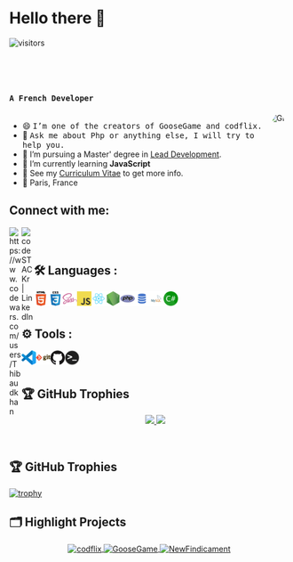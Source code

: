 
# Hello there 👋


![visitors](https://visitor-badge.laobi.icu/badge?page_id=Thibaudkhan.Thibaudkhan)
<br />
<br />
<div class="container">
  <p align="center" class="typed"><h4 align="center"><samp> A French Developer </samp></h4></p>
</div>
<br>
  <img align="right" alt="GIF" height="160px" style="border-radius:50%" src="https://static.vecteezy.com/ti/vecteur-libre/p2/3326597-concept-de-developpement-logiciel-pour-site-web-et-site-mobile-vectoriel.jpg" />

<div>

<!--- - 🔭 <samp>I’m currently --->
- 😄 <samp>I’m one of the creators of GooseGame and codflix.
- 💬 <samp>Ask me about Php or anything else, I will try to help you.
- 💼 I’m pursuing a Master' degree in [Lead Development](https://codingfactory.fr/nos-formations/master-lead-development/).
- 🌱 I’m currently learning **JavaScript**
- 📝 See my [Curriculum Vitae](https://drive.google.com/file/d/1ICkq-kOWcNmB_sxIXC6cCm635LGo3k8v/view) to get more info.
- 📌 Paris, France
</div>

## Connect with me:

<img align="left" alt="https://www.codewars.com/users/Thibaudkhan" width="22px" src="https://cloud.githubusercontent.com/assets/2475572/4743290/2dcf20cc-5a26-11e4-89fb-62b861e5b29c.png" />
<img align="left" alt="codeSTACKr | LinkedIn" width="22px" src="https://cdn.jsdelivr.net/npm/simple-icons@v3/icons/linkedin.svg" />

<br />
<br />

## 🛠 Languages :


<img align="left" alt="HTML5" width="26px" src="https://raw.githubusercontent.com/github/explore/80688e429a7d4ef2fca1e82350fe8e3517d3494d/topics/html/html.png" />
<img align="left" alt="CSS3" width="26px" src="https://raw.githubusercontent.com/github/explore/80688e429a7d4ef2fca1e82350fe8e3517d3494d/topics/css/css.png" />
<img align="left" alt="Sass" width="26px" src="https://raw.githubusercontent.com/github/explore/80688e429a7d4ef2fca1e82350fe8e3517d3494d/topics/sass/sass.png" />
<img align="left" alt="JavaScript" width="26px" src="https://raw.githubusercontent.com/github/explore/80688e429a7d4ef2fca1e82350fe8e3517d3494d/topics/javascript/javascript.png" />
<img align="left" alt="React" width="26px" src="https://raw.githubusercontent.com/github/explore/80688e429a7d4ef2fca1e82350fe8e3517d3494d/topics/react/react.png" />
<img align="left" alt="Node.js" width="26px" src="https://raw.githubusercontent.com/github/explore/80688e429a7d4ef2fca1e82350fe8e3517d3494d/topics/nodejs/nodejs.png" />
<img align="left" alt="Php" width="26px" src="https://raw.githubusercontent.com/github/explore/80688e429a7d4ef2fca1e82350fe8e3517d3494d/topics/php/php.png" />
<img align="left" alt="SQL" width="26px" src="https://raw.githubusercontent.com/github/explore/80688e429a7d4ef2fca1e82350fe8e3517d3494d/topics/sql/sql.png" />
<img align="left" alt="MySQL" width="26px" src="https://raw.githubusercontent.com/github/explore/80688e429a7d4ef2fca1e82350fe8e3517d3494d/topics/mysql/mysql.png" />
<img align="left" alt="Csharp" width="26px" src="https://raw.githubusercontent.com/github/explore/80688e429a7d4ef2fca1e82350fe8e3517d3494d/topics/csharp/csharp.png" />


<br />
<br />


## ⚙️ Tools :

<img align="left" alt="Visual Studio Code" width="26px" src="https://raw.githubusercontent.com/github/explore/80688e429a7d4ef2fca1e82350fe8e3517d3494d/topics/visual-studio-code/visual-studio-code.png" />
<img align="left" alt="Git" width="26px" src="https://raw.githubusercontent.com/github/explore/80688e429a7d4ef2fca1e82350fe8e3517d3494d/topics/git/git.png" />
<img align="left" alt="GitHub" width="26px" src="https://raw.githubusercontent.com/github/explore/78df643247d429f6cc873026c0622819ad797942/topics/github/github.png" />
<img align="left" alt="Terminal" width="26px" src="https://raw.githubusercontent.com/github/explore/80688e429a7d4ef2fca1e82350fe8e3517d3494d/topics/terminal/terminal.png" />

<br />
<br />


## 🏆 GitHub Trophies

<p align="center">
  <a href="https://github.com/Thibaudkhan">
    <img height="180em" src="https://github-readme-stats.vercel.app/api?username=Thibaudkhan&count_private=true&show_icons=true&theme=algolia&&include_all_commits=true"/>
    <img height="180em" src="https://github-readme-stats-eight-theta.vercel.app/api/top-langs/?username=Thibaudkhan&hide=html,css,javascript&layout=compact&langs_count=8&theme=algolia"/>
  </a>
</p>

<br>

## 🏆 GitHub Trophies

[![trophy](https://github-profile-trophy.vercel.app/?username=Thibaudkhan&theme=nord&column=5)](https://github.com/ryo-ma/github-profile-trophy)


## 🗂️ Highlight Projects 

<div align="center">
  <a href="https://github.com/Thibaudkhan/codflix">
    <img align="center" src="https://github-readme-stats.vercel.app/api/pin/?username=Thibaudkhan&repo=codflix&show_icons=true&line_height=27&title_color=6aa6f8&text_color=8a919a&icon_color=6aa6f8&bg_color=22272e" alt="codflix" />
  </a>

  <a href="https://github.com/YanisVerbeke/CodingGameJam2021">
    <img align="center" src="https://github-readme-stats.vercel.app/api/pin/?username=YanisVerbeke&repo=CodingGameJam2021&show_icons=true&line_height=27&title_color=6aa6f8&text_color=8a919a&icon_color=6aa6f8&bg_color=22272e" alt="GooseGame" />
  </a>

  <a href="https://github.com/sdeschaepmeester/NewFindicament">
    <img align="center" src="https://github-readme-stats.vercel.app/api/pin/?username=sdeschaepmeester&repo=NewFindicament&show_icons=true&line_height=27&title_color=6aa6f8&text_color=8a919a&icon_color=6aa6f8&bg_color=22272e" alt="NewFindicament" />
  </a>
</div>

<style type="text/css">
  .container{
  display: inline-block;
}
.typed{
  overflow: hidden;
  border-right: .15em solid orange;
  white-space: nowrap;
  animation: 
  typing 1s steps(20, end) forwards;
  font-size: 1.6rem;
  width: 0;
}
@keyframes typing {
  from { width: 0 }
  to { width: 100% }
}


</style>
